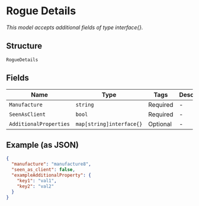 
# Rogue Details

*This model accepts additional fields of type interface{}.*

## Structure

`RogueDetails`

## Fields

| Name | Type | Tags | Description |
|  --- | --- | --- | --- |
| `Manufacture` | `string` | Required | - |
| `SeenAsClient` | `bool` | Required | - |
| `AdditionalProperties` | `map[string]interface{}` | Optional | - |

## Example (as JSON)

```json
{
  "manufacture": "manufacture8",
  "seen_as_client": false,
  "exampleAdditionalProperty": {
    "key1": "val1",
    "key2": "val2"
  }
}
```

